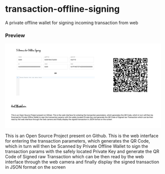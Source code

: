# transaction-offline-signing
A private offline wallet for signing incoming transaction from web

### Preview

![transaction-offline-signing demo](./demo/demo.png)

This is an Open Source Project present on Github. This is the web interface for entering the transaction parameters, which generates the QR Code, which in turn will then be Scanned by Private Offline Wallet to sign the transaction params with the safely located Private Key and generate the QR Code of Signed raw Transaction which can be then read by the web interface through the web camera and finally display the signed transaction in JSON format on the screen